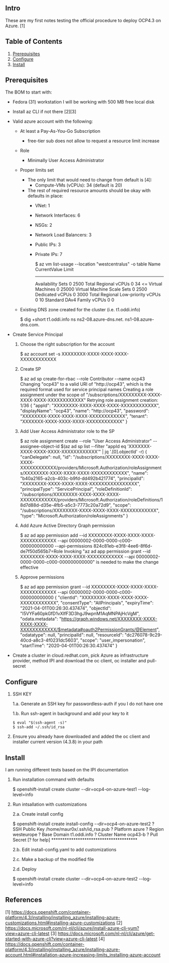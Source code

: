 ## Intro

These are my first notes testing the official procedure to deploy OCP4.3 on Azure. [1]

## Table of Contents

 1. [Prerequisites](#Prerequisites)
 2. [Configure](#Configure)
 3. [Install](#Intall)


## Prerequisites

The BOM to start with:

 - Fedora (31) workstation I will be working with 500 MB free local disk
 - Install az CLI if not there [2][3]
 - Valid azure account with the following:
   - At least a Pay-As-You-Go Subscription
     - free-tier sub does not allow to request a resource limit increase
   - Role
     - Minimally User Access Administrator
   - Proper limits set
     - The only limit that would need to change from default is [4]:
       - Compute-VMs (vCPUs): 34 (default is 20)
     - The rest of required resource amounts should be okay with defaults in place:
       - VNet: 1
       - Network Interfaces: 6
       - NSGs: 2
       - Network Load Balancers: 3
       - Public IPs: 3
       - Private IPs: 7

            $ az vm list-usage --location "westcentralus" -o table
            Name                               CurrentValue    Limit
            ---------------------------------  --------------  -------
            Availability Sets                  0               2500
            Total Regional vCPUs               0               34      <=
            Virtual Machines                   0               25000
            Virtual Machine Scale Sets         0               2500
            Dedicated vCPUs                    0               3000
            Total Regional Low-priority vCPUs  0               10
            Standard DAv4 Family vCPUs         0               0


    - Existing DNS zone created for the cluster (i.e. t1.oddi.info)

        $ dig +short t1.oddi.info ns
        ns2-08.azure-dns.net.
        ns1-08.azure-dns.com.


  - Create Service Principal

    1. Choose the right subscription for the account

        $ az account set -s XXXXXXXX-XXXX-XXXX-XXXX-XXXXXXXXXXXX

    2. Create SP

        $ az ad sp create-for-rbac --role Contributor --name ocp43
        Changing "ocp43" to a valid URI of "http://ocp43", which is the required format used for service principal names
        Creating a role assignment under the scope of "/subscriptions/XXXXXXXXX-XXXX-XXXX-XXXX-XXXXXXXXXXXX"
          Retrying role assignment creation: 1/36
        {
          "appId": "XXXXXXXX-XXXX-XXXX-XXXX-XXXXXXXXXXXX",
          "displayName": "ocp43",
          "name": "http://ocp43",
          "password": "XXXXXXXX-XXXX-XXXX-XXXX-XXXXXXXXXXXX",
          "tenant": "XXXXXXX-XXXX-XXXX-XXXX-XXXXXXXXXXXX"
        }


    3. Add User Access Administrator role to the SP

       $ az role assignment create --role "User Access Administrator" --assignee-object-id $(az ad sp list --filter "appId eq 'XXXXXXX-XXXX-XXXX-XXXX-XXXXXXXXXXXX'"  | jq '.[0].objectId' -r)
      {
        "canDelegate": null,
        "id": "/subscriptions/XXXXXXXX-XXXX-XXXX-XXXX-XXXXXXXXXXXX/providers/Microsoft.Authorization/roleAssignments/XXXXXXXX-XXXX-XXXX-XXXX-XXXXXXXXXXXX",
        "name": "b40a2165-a2cb-403c-b9fd-dd492b421774",
        "principalId": "XXXXXXXX-XXXX-XXXX-XXXX-XXXXXXXXXXXXXXXX",
        "principalType": "ServicePrincipal",
        "roleDefinitionId": "/subscriptions/XXXXXXXX-XXXX-XXXX-XXXX-XXXXXXXXXXXX/providers/Microsoft.Authorization/roleDefinitions/18d7d88d-d35e-4fb5-a5c3-7773c20a72d9",
        "scope": "/subscriptions/XXXXXXXX-XXXX-XXXX-XXXX-XXXXXXXXXXXX",
        "type": "Microsoft.Authorization/roleAssignments"
      }


    4. Add Azure Active Directory Graph permission

       $ az ad app permission add --id XXXXXXXX-XXXX-XXXX-XXXX-XXXXXXXXXXXX --api 00000002-0000-0000-c000-000000000000 --api-permissions 824c81eb-e3f8-4ee6-8f6d-de7f50d565b7=Role
       Invoking "az ad app permission grant --id XXXXXXXX-XXXX-XXXX-XXXX-XXXXXXXXXXXX --api 00000002-0000-0000-c000-000000000000" is needed to make the change effective


    5. Approve permissions

       $ az ad app permission grant --id XXXXXXXX-XXXX-XXXX-XXXX-XXXXXXXXXXXX --api 00000002-0000-0000-c000-000000000000
        {
          "clientId": "XXXXXXXX-XXXX-XXXX-XXXX-XXXXXXXXXXXX",
          "consentType": "AllPrincipals",
          "expiryTime": "2021-04-01T00:26:30.437474",
          "objectId": "I5VYFa60pkGfD1vXlfF3D3hgJ9wpnM1AqMNPAjHcVgM",
          "odata.metadata": "https://graph.windows.net/XXXXXXXX-XXXX-XXXX-XXXX-XXXXXXXXXXXX/$metadata#oauth2PermissionGrants/@Element",
          "odatatype": null,
          "principalId": null,
          "resourceId": "dc276078-9c29-40cd-a8c3-4f0231dc5603",
          "scope": "user_impersonation",
          "startTime": "2020-04-01T00:26:30.437474"
        }


 - Create a cluster in cloud.redhat.com, pick Azure as infrastructure provider, method IPI and download the oc client, oc installer and pull-secret


## Configure

 1. SSH KEY

    1.a. Generate an SSH key for passwordless-auth if you I do not have one

    1.b. Run ssh-agent in background and add your key to it

        $ eval "$(ssh-agent -s)"
        $ ssh-add ~/.ssh/id_rsa


 2. Ensure you already have downloaded and added the oc client and installer current version (4.3.8) in your path


## Install

I am running different tests based on the IPI documentation

 1. Run installation command with defaults

    $ openshift-install create cluster --dir=ocp4-on-azure-test1 --log-level=info

 2. Run intsallation with customizations
 
    2.a. Create install config
    
     $ openshift-install create install-config --dir=ocp4-on-azure-test2
     ? SSH Public Key /home/maur0x/.ssh/id_rsa.pub
     ? Platform azure
     ? Region westeurope
     ? Base Domain t1.oddi.info
     ? Cluster Name ocp43-b
     ? Pull Secret [? for help] ***************************************

    2.b. Edit install-config.yaml to add customizations
    
    2.c. Make a backup of the modified file
    
    2.d. Deploy
    
     $ openshift-install create cluster --dir=ocp4-on-azure-test2 --log-level=info

## References

 [1] https://docs.openshift.com/container-platform/4.3/installing/installing_azure/installing-azure-customizations.html#installing-azure-customizations
 [2] https://docs.microsoft.com/nl-nl/cli/azure/install-azure-cli-yum?view=azure-cli-latest
 [3] https://docs.microsoft.com/nl-nl/cli/azure/get-started-with-azure-cli?view=azure-cli-latest
 [4] https://docs.openshift.com/container-platform/4.3/installing/installing_azure/installing-azure-account.html#installation-azure-increasing-limits_installing-azure-account
